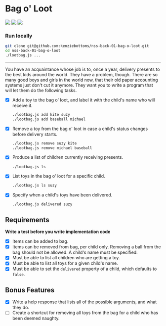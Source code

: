# Bag o' Loot

![](https://img.shields.io/badge/modularity-node-green.svg)
![](https://img.shields.io/badge/mvp-working-green.svg)
![](https://img.shields.io/badge/testing-chai+mocha-a40802.svg)

### Run locally

```bash
git clone git@github.com:kenziebottoms/nss-back-01-bag-o-loot.git
cd nss-back-01-bag-o-loot
./lootbag.js ...
```

---

You have an acquaintance whose job is to, once a year, delivery presents to the best kids around the world. They have a problem, though. There are so many good boys and girls in the world now, that their old paper accounting systems just don't cut it anymore. They want you to write a program that will let them do the following tasks.

- [x] Add a toy to the bag o' loot, and label it with the child's name who will receive it.

    ```bash
    ./lootbag.js add kite suzy
    ./lootbag.js add baseball michael
    ```

- [x] Remove a toy from the bag o' loot in case a child's status changes before delivery starts.

    ```bash
    ./lootbag.js remove suzy kite
    ./lootbag.js remove michael baseball
    ```

- [x] Produce a list of children currently receiving presents.

    ```bash
    ./lootbag.js ls
    ```

- [x] List toys in the bag o' loot for a specific child.

    ```bash
    ./lootbag.js ls suzy
    ```

- [x] Specify when a child's toys have been delivered.

    ```bash
    ./lootbag.js delivered suzy
    ```

## Requirements

**Write a test before you write implementation code**

- [x] Items can be added to bag.
- [x] Items can be removed from bag, per child only. Removing a ball from the bag should not be allowed. A child's name must be specified.
- [x] Must be able to list all children who are getting a toy.
- [x] Must be able to list all toys for a given child's name.
- [x] Must be able to set the `delivered` property of a child, which defaults to `false`.

## Bonus Features

- [x] Write a help response that lists all of the possible arguments, and what they do.
- [ ] Create a shortcut for removing all toys from the bag for a child who has been deemed naughty.